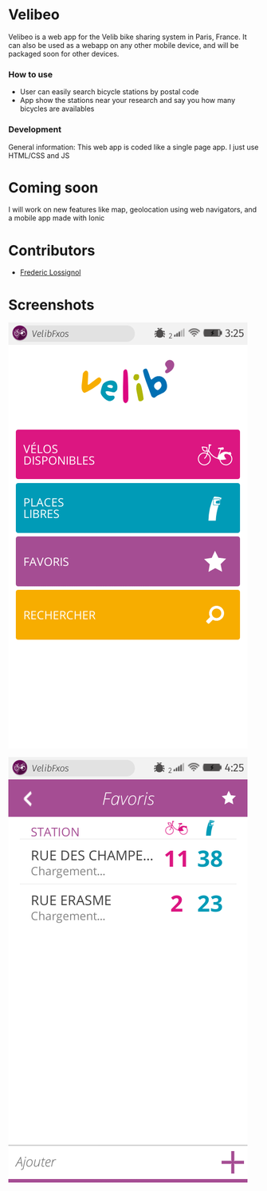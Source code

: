 # Velibeo

Velibeo is a web app for the Velib bike sharing system in Paris, France. It can also be used as a webapp on any other mobile device, and will be packaged soon for other devices.

### How to use
+ User can easily search bicycle stations by postal code
+ App show the stations near your research and say you how many bicycles are availables

### Development

General information:
This web app is coded like a single page app. I just use HTML/CSS and JS

# Coming soon
I will work on new features like map, geolocation using web navigators, and a mobile app made with Ionic

# Contributors
+ [Frederic Lossignol](https://github.com/NumericFactory)

# Screenshots

![Screenshot of index](https://raw.githubusercontent.com/Phyks/VelibFxos/master/doc/screenshot-index.png)

![Screenshot of starred stations](https://raw.githubusercontent.com/Phyks/VelibFxos/master/doc/screenshot-starred.png)

